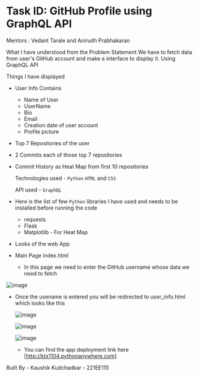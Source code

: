 # Task ID: GitHub Profile using GraphQL API

Mentors : Vedant Tarale and Anirudh Prabhakaran 

What I have understood from the Problem Statement 
We have to fetch data from user's GitHub account and make a interface to display it. Using GraphQL API

Things I have displayed 
* User Info
  Contains
  * Name of User
  * UserName
  * Bio
  * Email
  * Creation date of user account
  * Profile picture
* Top 7 Repositories of the user
* 2 Commits each of those top 7 repositories
* Commit History as Heat Map from first 10 repositories


  Technologies used - `Python` `HTML` and `CSS`

  
  API used - `GraphQL`
  

* Here is the list of few `Python` libraries I have used and needs to be installed before running the code
    * requests
    * Flask
    * Matplotlib - For Heat Map

* Looks of the web App

* Main Page index.html
  * In this page we need to enter the GitHub username whose data we need to fetch 

![image](https://github.com/Kaushik2201/GitHub-GraphQL-API/assets/118542939/90607420-ab5c-4638-b8bf-630135b78698)

* Once the usename is entered you will be redirected to user_info.html which looks like this

  ![image](https://github.com/Kaushik2201/GitHub-GraphQL-API/assets/118542939/ae9c97e4-3462-4d3f-99b6-bd8c056ebb59)

  ![image](https://github.com/Kaushik2201/GitHub-GraphQL-API/assets/118542939/9e31a14b-2c70-4bf3-bc44-471ab9cce789)

  ![image](https://github.com/Kaushik2201/GitHub-GraphQL-API/assets/118542939/8d90efbc-5dec-4b3c-b8ce-7adbe1ca497b)



  * You can find the app deployment link here [http://ktx1104.pythonanywhere.com]



 
Built By - Kaushik Kudchadkar - 221EE115
